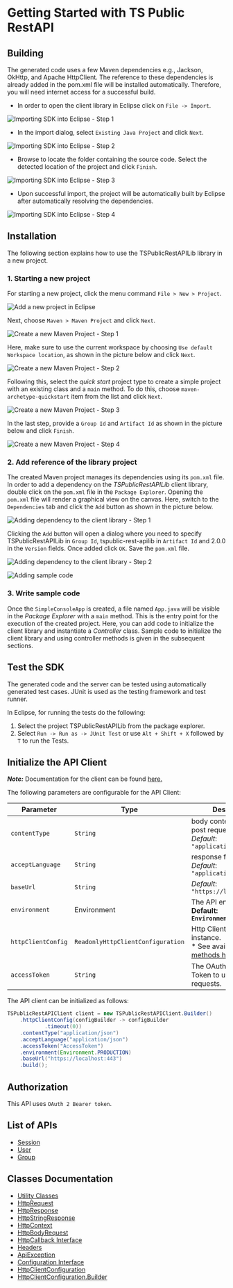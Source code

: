
# Getting Started with TS Public RestAPI

## Building

The generated code uses a few Maven dependencies e.g., Jackson, OkHttp,
and Apache HttpClient. The reference to these dependencies is already
added in the pom.xml file will be installed automatically. Therefore,
you will need internet access for a successful build.

* In order to open the client library in Eclipse click on `File -> Import`.

![Importing SDK into Eclipse - Step 1](https://apidocs.io/illustration/java?workspaceFolder=TS%20Public%20RestAPI-Java&workspaceName=TSPublicRestAPI&projectName=TSPublicRestAPILib&rootNamespace=localhost&groupId=TSPublicRestAPILib&artifactId=tspublic-rest-apilib&version=2.0.0&step=import0)

* In the import dialog, select `Existing Java Project` and click `Next`.

![Importing SDK into Eclipse - Step 2](https://apidocs.io/illustration/java?workspaceFolder=TS%20Public%20RestAPI-Java&workspaceName=TSPublicRestAPI&projectName=TSPublicRestAPILib&rootNamespace=localhost&groupId=TSPublicRestAPILib&artifactId=tspublic-rest-apilib&version=2.0.0&step=import1)

* Browse to locate the folder containing the source code. Select the detected location of the project and click `Finish`.

![Importing SDK into Eclipse - Step 3](https://apidocs.io/illustration/java?workspaceFolder=TS%20Public%20RestAPI-Java&workspaceName=TSPublicRestAPI&projectName=TSPublicRestAPILib&rootNamespace=localhost&groupId=TSPublicRestAPILib&artifactId=tspublic-rest-apilib&version=2.0.0&step=import2)

* Upon successful import, the project will be automatically built by Eclipse after automatically resolving the dependencies.

![Importing SDK into Eclipse - Step 4](https://apidocs.io/illustration/java?workspaceFolder=TS%20Public%20RestAPI-Java&workspaceName=TSPublicRestAPI&projectName=TSPublicRestAPILib&rootNamespace=localhost&groupId=TSPublicRestAPILib&artifactId=tspublic-rest-apilib&version=2.0.0&step=import3)

## Installation

The following section explains how to use the TSPublicRestAPILib library in a new project.

### 1. Starting a new project

For starting a new project, click the menu command `File > New > Project`.

![Add a new project in Eclipse](https://apidocs.io/illustration/java?workspaceFolder=TS%20Public%20RestAPI-Java&workspaceName=TSPublicRestAPI&projectName=TSPublicRestAPILib&rootNamespace=localhost&groupId=TSPublicRestAPILib&artifactId=tspublic-rest-apilib&version=2.0.0&step=createNewProject0)

Next, choose `Maven > Maven Project` and click `Next`.

![Create a new Maven Project - Step 1](https://apidocs.io/illustration/java?workspaceFolder=TS%20Public%20RestAPI-Java&workspaceName=TSPublicRestAPI&projectName=TSPublicRestAPILib&rootNamespace=localhost&groupId=TSPublicRestAPILib&artifactId=tspublic-rest-apilib&version=2.0.0&step=createNewProject1)

Here, make sure to use the current workspace by choosing `Use default Workspace location`, as shown in the picture below and click `Next`.

![Create a new Maven Project - Step 2](https://apidocs.io/illustration/java?workspaceFolder=TS%20Public%20RestAPI-Java&workspaceName=TSPublicRestAPI&projectName=TSPublicRestAPILib&rootNamespace=localhost&groupId=TSPublicRestAPILib&artifactId=tspublic-rest-apilib&version=2.0.0&step=createNewProject2)

Following this, select the *quick start* project type to create a simple project with an existing class and a `main` method. To do this, choose `maven-archetype-quickstart` item from the list and click `Next`.

![Create a new Maven Project - Step 3](https://apidocs.io/illustration/java?workspaceFolder=TS%20Public%20RestAPI-Java&workspaceName=TSPublicRestAPI&projectName=TSPublicRestAPILib&rootNamespace=localhost&groupId=TSPublicRestAPILib&artifactId=tspublic-rest-apilib&version=2.0.0&step=createNewProject3)

In the last step, provide a `Group Id` and `Artifact Id` as shown in the picture below and click `Finish`.

![Create a new Maven Project - Step 4](https://apidocs.io/illustration/java?workspaceFolder=TS%20Public%20RestAPI-Java&workspaceName=TSPublicRestAPI&projectName=TSPublicRestAPILib&rootNamespace=localhost&groupId=TSPublicRestAPILib&artifactId=tspublic-rest-apilib&version=2.0.0&step=createNewProject4)

### 2. Add reference of the library project

The created Maven project manages its dependencies using its `pom.xml` file. In order to add a dependency on the *TSPublicRestAPILib* client library, double click on the `pom.xml` file in the `Package Explorer`. Opening the `pom.xml` file will render a graphical view on the canvas. Here, switch to the `Dependencies` tab and click the `Add` button as shown in the picture below.

![Adding dependency to the client library - Step 1](https://apidocs.io/illustration/java?workspaceFolder=TS%20Public%20RestAPI-Java&workspaceName=TSPublicRestAPI&projectName=TSPublicRestAPILib&rootNamespace=localhost&groupId=TSPublicRestAPILib&artifactId=tspublic-rest-apilib&version=2.0.0&step=testProject0)

Clicking the `Add` button will open a dialog where you need to specify TSPublicRestAPILib in `Group Id`, tspublic-rest-apilib in `Artifact Id` and 2.0.0 in the `Version` fields. Once added click `OK`. Save the `pom.xml` file.

![Adding dependency to the client library - Step 2](https://apidocs.io/illustration/java?workspaceFolder=TS%20Public%20RestAPI-Java&workspaceName=TSPublicRestAPI&projectName=TSPublicRestAPILib&rootNamespace=localhost&groupId=TSPublicRestAPILib&artifactId=tspublic-rest-apilib&version=2.0.0&step=testProject1)

![Adding sample code](https://apidocs.io/illustration/java?workspaceFolder=TS%20Public%20RestAPI-Java&workspaceName=TSPublicRestAPI&projectName=TSPublicRestAPILib&rootNamespace=localhost&groupId=TSPublicRestAPILib&artifactId=tspublic-rest-apilib&version=2.0.0&step=testProject2)

### 3. Write sample code

Once the `SimpleConsoleApp` is created, a file named `App.java` will be visible in the *Package Explorer* with a `main` method. This is the entry point for the execution of the created project.
Here, you can add code to initialize the client library and instantiate a *Controller* class. Sample code to initialize the client library and using controller methods is given in the subsequent sections.

## Test the SDK

The generated code and the server can be tested using automatically generated test cases.
JUnit is used as the testing framework and test runner.

In Eclipse, for running the tests do the following:

1. Select the project TSPublicRestAPILib from the package explorer.
2. Select `Run -> Run as -> JUnit Test` or use `Alt + Shift + X` followed by `T` to run the Tests.

## Initialize the API Client

**_Note:_** Documentation for the client can be found [here.](/doc/client.md)

The following parameters are configurable for the API Client:

| Parameter | Type | Description |
|  --- | --- | --- |
| `contentType` | `String` | body content type for post request<br>*Default*: `"application/json"` |
| `acceptLanguage` | `String` | response format<br>*Default*: `"application/json"` |
| `baseUrl` | `String` | *Default*: `"https://localhost:443"` |
| `environment` | Environment | The API environment. <br> **Default: `Environment.PRODUCTION`** |
| `httpClientConfig` | `ReadonlyHttpClientConfiguration` | Http Client Configuration instance.<br>* See available [builder methods here](/doc/http-client-configuration-builder.md). |
| `accessToken` | `String` | The OAuth 2.0 Access Token to use for API requests. |

The API client can be initialized as follows:

```java
TSPublicRestAPIClient client = new TSPublicRestAPIClient.Builder()
    .httpClientConfig(configBuilder -> configBuilder
            .timeout(0))
    .contentType("application/json")
    .acceptLanguage("application/json")
    .accessToken("AccessToken")
    .environment(Environment.PRODUCTION)
    .baseUrl("https://localhost:443")
    .build();
```

## Authorization

This API uses `OAuth 2 Bearer token`.

## List of APIs

* [Session](doc/controllers/session.md)
* [User](doc/controllers/user.md)
* [Group](doc/controllers/group.md)

## Classes Documentation

* [Utility Classes](doc/utility-classes.md)
* [HttpRequest](doc/http-request.md)
* [HttpResponse](doc/http-response.md)
* [HttpStringResponse](doc/http-string-response.md)
* [HttpContext](doc/http-context.md)
* [HttpBodyRequest](doc/http-body-request.md)
* [HttpCallback Interface](doc/http-callback-interface.md)
* [Headers](doc/headers.md)
* [ApiException](doc/api-exception.md)
* [Configuration Interface](doc/configuration-interface.md)
* [HttpClientConfiguration](doc/http-client-configuration.md)
* [HttpClientConfiguration.Builder](doc/http-client-configuration-builder.md)

